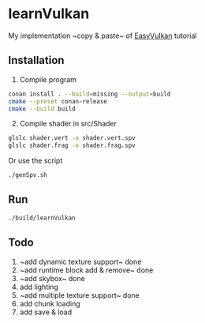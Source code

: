 # learnVulkan

My implementation ~copy & paste~ of [EasyVulkan](https://easyvulkan.github.io/) tutorial

## Installation

1. Compile program

```bash
conan install . --build=missing --output=build
cmake --preset conan-release
cmake --build build
```

2. Compile shader in src/Shader

```bash
glslc shader.vert -o shader.vert.spv
glslc shader.frag -o shader.frag.spv
```

Or use the script

```bash
./genSpv.sh
```

## Run

```bash
./build/learnVulkan
```

## Todo

1. ~add dynamic texture support~ done
2. ~add runtime block add & remove~ done
3. ~add skybox~ done
4. add lighting
5. ~add multiple texture support~ done
6. add chunk loading
7. add save & load
